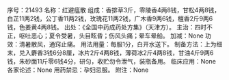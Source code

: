 序号：21493
名称：红避瘟散
组成：香排草3斤，零陵香4两8钱，甘松4两8钱，白芷11两2钱，公丁香11两2钱，玫瑰花11两2钱，广木香9两6钱，檀香2斤9两6钱，色姜黄4两8钱。
出处：《全国中药成药处方集》（天津方）。
主治：四时不正，呕吐恶心；夏令受暑，头目眩昏；伤风头痛；晕车晕船。
加减：None
功效：清暑散风，通窍止痛。
用法用量：每服1分，白开水送下。
制备方法：上为细末，兑入麝香3钱6分8厘，冰片2斤4两8钱，薄荷冰2斤4两8钱，甘油4斤9两6钱，朱砂面11斤零6钱4分，研匀，收贮勿令泄气，装瓶备用。
临床应用：None
各家论述：None
用药禁忌：孕妇忌服。
附注：None
